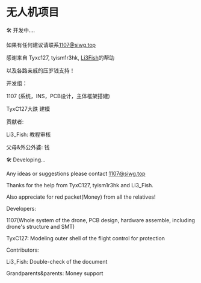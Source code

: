 # 无人机项目



🛠️  开发中....

如果有任何建议请联系[1107@siwg.top](mailto:1107@siwg.top)

感谢来自 Tyxc127, tyism1r3hk, [Li3Fish](https://github.com/LiPolymer/)的帮助

以及各路亲戚的压岁钱支持！

开发组：

1107 (系统，INS，PCB设计，主体框架搭建)

TyxC127大跌     建模

贡献者:

Li3_Fish: 教程审核

父母&外公外婆: 钱





🛠️ Developing...

Any ideas or suggestions please contact [1107@siwg.top](mailto:1107@siwg.top)

Thanks for the help from TyxC127, tyism1r3hk and Li3_Fish.

Also appreciate for red packet(Money) from all the relatives!

Developers:

1107(Whole system of the drone, PCB design, hardware assemble, including drone's structure and SMT)

TyxC127: Modeling outer shell of the flight control for protection

Contributors:

Li3_Fish: Double-check of the document

Grandparents&parents: Money support



